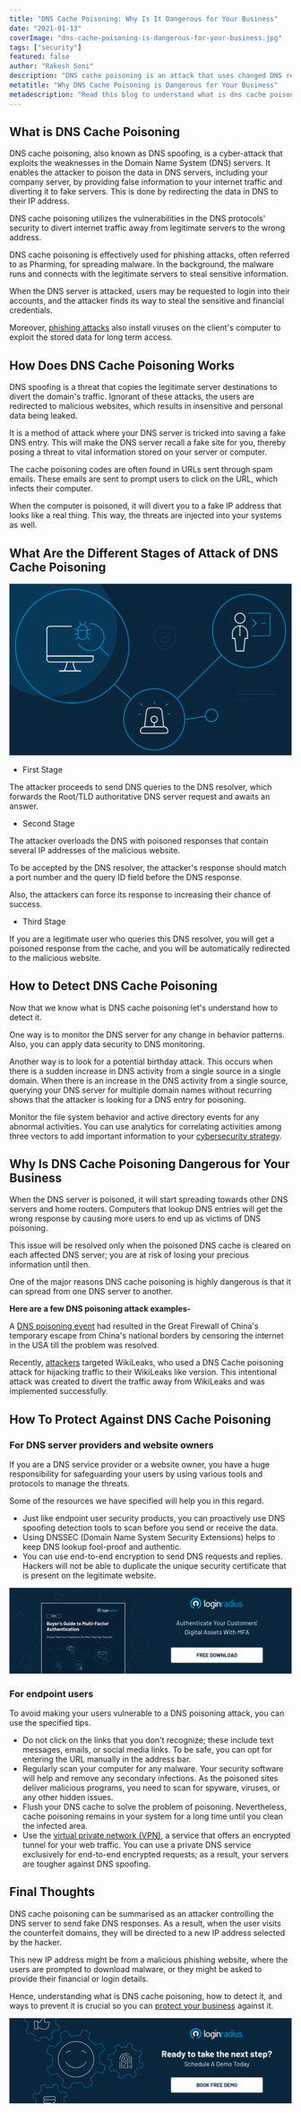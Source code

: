 ```yaml
---
title: "DNS Cache Poisoning: Why Is It Dangerous for Your Business"
date: "2021-01-13"
coverImage: "dns-cache-poisoning-is-dangerous-for-your-business.jpg"
tags: ["security"]
featured: false 
author: "Rakesh Soni"
description: "DNS cache poisoning is an attack that uses changed DNS records to redirect online traffic to a website that is fake and resembles its intended destination."
metatitle: "Why DNS Cache Poisoning is Dangerous for Your Business"
metadescription: "Read this blog to understand what is dns cache poisoning and what should organizations do to avoid this cyberattack."
---
```


## What is DNS Cache Poisoning

DNS cache poisoning, also known as DNS spoofing, is a cyber-attack that exploits the weaknesses in the Domain Name System (DNS) servers. It enables the attacker to poison the data in DNS servers, including your company server, by providing false information to your internet traffic and diverting it to fake servers. This is done by redirecting the data in DNS to their IP address. 

DNS cache poisoning utilizes the vulnerabilities in the DNS protocols' security to divert internet traffic away from legitimate servers to the wrong address. 

DNS cache poisoning is effectively used for phishing attacks, often referred to as Pharming, for spreading malware. In the background, the malware runs and connects with the legitimate servers to steal sensitive information.

When the DNS server is attacked, users may be requested to login into their accounts, and the attacker finds its way to steal the sensitive and financial credentials. 

Moreover, [phishing attacks](https://www.loginradius.com/blog/identity/phishing-for-identity/) also install viruses on the client's computer to exploit the stored data for long term access. 


## How Does DNS Cache Poisoning Works

DNS spoofing is a threat that copies the legitimate server destinations to divert the domain's traffic. Ignorant of these attacks, the users are redirected to malicious websites, which results in insensitive and personal data being leaked. 

It is a method of attack where your DNS server is tricked into saving a fake DNS entry. This will make the DNS server recall a fake site for you, thereby posing a threat to vital information stored on your server or computer. 

The cache poisoning codes are often found in URLs sent through spam emails. These emails are sent to prompt users to click on the URL, which infects their computer. 

When the computer is poisoned, it will divert you to a fake IP address that looks like a real thing. This way, the threats are injected into your systems as well.


## What Are the Different Stages of Attack of DNS Cache Poisoning

![stages-of-attack-of-DNS-cache-poisoning](stages-of-attack-of-DNS-cache-poisoning.png)


*   First Stage

The attacker proceeds to send DNS queries to the DNS resolver, which forwards the Root/TLD authoritative DNS server request and awaits an answer. 


*   Second Stage

The attacker overloads the DNS with poisoned responses that contain several IP addresses of the malicious website. 

To be accepted by the DNS resolver, the attacker's response should match a port number and the query ID field before the DNS response. 

Also, the attackers can force its response to increasing their chance of success.


*   Third Stage

If you are a legitimate user who queries this DNS resolver, you will get a poisoned response from the cache, and you will be automatically redirected to the malicious website.


## How to Detect DNS Cache Poisoning

Now that we know what is DNS cache poisoning let's understand how to detect it. 

One way is to monitor the DNS server for any change in behavior patterns. Also, you can apply data security to DNS monitoring.  

Another way is to look for a potential birthday attack. This occurs when there is a sudden increase in DNS activity from a single source in a single domain. When there is an increase in the DNS activity from a single source, querying your DNS server for multiple domain names without recurring shows that the attacker is looking for a DNS entry for poisoning. 

Monitor the file system behavior and active directory events for any abnormal activities. You can use analytics for correlating activities among three vectors to add important information to your [cybersecurity strategy](https://www.loginradius.com/blog/identity/2019/10/cybersecurity-best-practices-for-enterprises/). 


## Why Is DNS Cache Poisoning Dangerous for Your Business

When the DNS server is poisoned, it will start spreading towards other DNS servers and home routers. Computers that lookup DNS entries will get the wrong response by causing more users to end up as victims of DNS poisoning. 

This issue will be resolved only when the poisoned DNS cache is cleared on each affected DNS server; you are at risk of losing your precious information until then. 

One of the major reasons DNS cache poisoning is highly dangerous is that it can spread from one DNS server to another. 

**Here are a few DNS poisoning attack examples-**

A [DNS poisoning event](https://www.computerworld.com/article/2516831/china-s-great-firewall-spreads-overseas.html) had resulted in the Great Firewall of China's temporary escape from China's national borders by censoring the internet in the USA till the problem was resolved. 

Recently, [attackers](https://searchsecurity.techtarget.com/answer/How-did-OurMine-hackers-use-DNS-poisoning-to-attack-WikiLeaks) targeted WikiLeaks, who used a DNS Cache poisoning attack for hijacking traffic to their WikiLeaks like version. This intentional attack was created to divert the traffic away from WikiLeaks and was implemented successfully.


## How To Protect Against DNS Cache Poisoning


### For DNS server providers and website owners

If you are a DNS service provider or a website owner, you have a huge responsibility for safeguarding your users by using various tools and protocols to manage the threats. 

Some of the resources we have specified will help you in this regard.


*   Just like endpoint user security products, you can proactively use DNS spoofing detection tools to scan before you send or receive the data.
*   Using DNSSEC (Domain Name System Security Extensions) helps to keep DNS lookup fool-proof and authentic.
*   You can use end-to-end encryption to send DNS requests and replies. Hackers will not be able to duplicate the unique security certificate that is present on the legitimate website. 

[![buyer-guide-to-multi-factor-authentication-ebook](buyer-guide-to-multi-factor-authentication-ebook.png)](https://www.loginradius.com/resource/ebook/buyers-guide-to-multi-factor-authentication/)

### For endpoint users

To avoid making your users vulnerable to a DNS poisoning attack, you can use the specified tips.


*   Do not click on the links that you don't recognize; these include text messages, emails, or social media links. To be safe, you can opt for entering the URL manually in the address bar.
*   Regularly scan your computer for any malware. Your security software will help and remove any secondary infections. As the poisoned sites deliver malicious programs, you need to scan for spyware, viruses, or any other hidden issues.
*   Flush your DNS cache to solve the problem of poisoning. Nevertheless, cache poisoning remains in your system for a long time until you clean the infected area.
*   Use the [virtual private network (VPN)](https://www.loginradius.com/blog/engineering/learn-about-vdn-for-cybersecurity/), a service that offers an encrypted tunnel for your web traffic. You can use a private DNS service exclusively for end-to-end encrypted requests; as a result, your servers are tougher against DNS spoofing. 


## Final Thoughts

DNS cache poisoning can be summarised as an attacker controlling the DNS server to send fake DNS responses. As a result, when the user visits the counterfeit domains, they will be directed to a new IP address selected by the hacker. 

This new IP address might be from a malicious phishing website, where the users are prompted to download malware, or they might be asked to provide their financial or login details. 

Hence, understanding what is DNS cache poisoning, how to detect it, and ways to prevent it is crucial so you can [protect your business](https://www.loginradius.com/blog/identity/2020/06/consumer-data-privacy-security/) against it. 


[![book-a-demo-loginradius](../../assets/book-a-demo-loginradius.png)](https://www.loginradius.com/book-a-demo/)